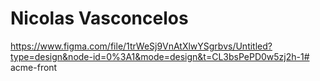# Nicolas Vasconcelos

https://www.figma.com/file/1trWeSj9VnAtXlwYSgrbvs/Untitled?type=design&node-id=0%3A1&mode=design&t=CL3bsPePD0w5zj2h-1# acme-front
